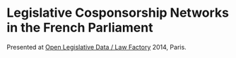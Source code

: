# Legislative Cosponsorship Networks in the French Parliament

Presented at [Open Legislative Data / Law Factory](http://www.lafabriquedelaloi.fr/) 2014, Paris.
